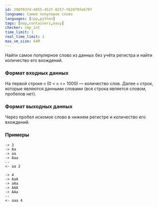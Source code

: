 ```yaml
---
id: 290f937d-4055-452f-8257-f62479fe679f
longname: Самoе популярое слово
languages: [cpp,python]
tags: [map,containers,easy]
checker: cmp_int
time_limit: 1
real_time_limit: 1
max_vm_size: 64M
---
```


Найти самое популярное слово из данных без учёта регистра и найти количество его вхождений.

### Формат входных данных

На первой строке `n` (0 < `n` <= 1000) — количество слов.
Далее `n` строк, которые являются данными словами (вся строка является словом, пробелов нет).

### Формат выходных данных

Через пробел искомое слово в нижнем регистре и количество его вхождений.

### Примеры

```
-> 3
-> Aa
-> aa
-> Aaa
--
<- aa 2
```

```
-> 4
-> AaA
-> aAa
-> AAA
-> AAa
--
<- aaa 4
```
